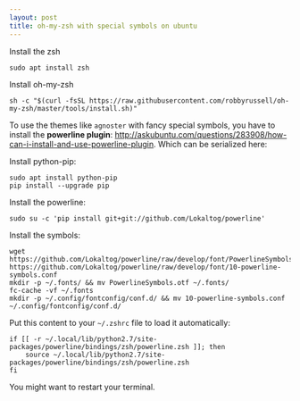 ```yaml
---
layout: post
title: oh-my-zsh with special symbols on ubuntu
---
```

Install the zsh

```
sudo apt install zsh
```

Install oh-my-zsh

```
sh -c "$(curl -fsSL https://raw.githubusercontent.com/robbyrussell/oh-my-zsh/master/tools/install.sh)"
```

To use the themes like `agnoster` with fancy special symbols, you have to install the **powerline plugin**: http://askubuntu.com/questions/283908/how-can-i-install-and-use-powerline-plugin. Which can be serialized here:

Install python-pip:

```
sudo apt install python-pip
pip install --upgrade pip
```

Install the powerline:

```
sudo su -c 'pip install git+git://github.com/Lokaltog/powerline'
```

Install the symbols:

```
wget https://github.com/Lokaltog/powerline/raw/develop/font/PowerlineSymbols.otf https://github.com/Lokaltog/powerline/raw/develop/font/10-powerline-symbols.conf
mkdir -p ~/.fonts/ && mv PowerlineSymbols.otf ~/.fonts/
fc-cache -vf ~/.fonts
mkdir -p ~/.config/fontconfig/conf.d/ && mv 10-powerline-symbols.conf ~/.config/fontconfig/conf.d/
```

Put this content to your `~/.zshrc` file to load it automatically: 

```
if [[ -r ~/.local/lib/python2.7/site-packages/powerline/bindings/zsh/powerline.zsh ]]; then
    source ~/.local/lib/python2.7/site-packages/powerline/bindings/zsh/powerline.zsh
fi
```

You might want to restart your terminal.

